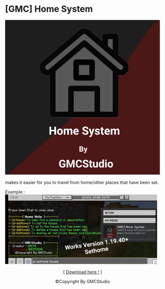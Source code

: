 # [GMC] Home System

![](pack_icon.png?raw=true)

makes it easier for you to travel from home/other places that have been set.

Example :
![](thumbnail.png?raw=true)

<p align="center">[ <a href="https://bit.ly/3NjJqIE">Download here !</a> ]</p>

<p align="center">©Copyright By GMCStudio</p>

